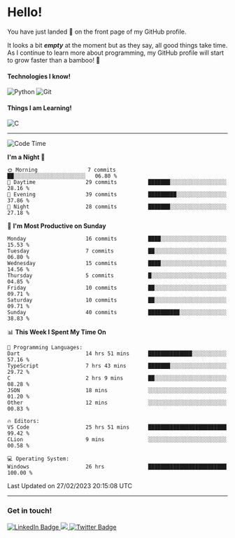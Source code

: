 # Hello!

You have just landed 🛬 on the front page of my GitHub profile.

It looks a bit ***empty*** at the moment but as they say, all good things take time. As I continue to learn more about programming, my GitHub profile will start to grow faster than a bamboo! 🎍 

#### Technologies I know!

![Python](https://img.shields.io/badge/python-3670A0?style=for-the-badge&logo=python&logoColor=ffdd54)
![Git](https://img.shields.io/badge/git-%23F05033.svg?style=for-the-badge&logo=git&logoColor=white)

#### Things I am Learning!

![C](https://img.shields.io/badge/c-%2300599C.svg?style=for-the-badge&logo=c&logoColor=white)

<hr size="2" noshade="0">

<!--START_SECTION:waka-->
![Code Time](http://img.shields.io/badge/Code%20Time-42%20hrs%2038%20mins-blue)

**I'm a Night 🦉** 

```text
🌞 Morning                7 commits           ██░░░░░░░░░░░░░░░░░░░░░░░   06.80 % 
🌆 Daytime                29 commits          ███████░░░░░░░░░░░░░░░░░░   28.16 % 
🌃 Evening                39 commits          █████████░░░░░░░░░░░░░░░░   37.86 % 
🌙 Night                  28 commits          ███████░░░░░░░░░░░░░░░░░░   27.18 % 
```
📅 **I'm Most Productive on Sunday** 

```text
Monday                   16 commits          ████░░░░░░░░░░░░░░░░░░░░░   15.53 % 
Tuesday                  7 commits           ██░░░░░░░░░░░░░░░░░░░░░░░   06.80 % 
Wednesday                15 commits          ████░░░░░░░░░░░░░░░░░░░░░   14.56 % 
Thursday                 5 commits           █░░░░░░░░░░░░░░░░░░░░░░░░   04.85 % 
Friday                   10 commits          ██░░░░░░░░░░░░░░░░░░░░░░░   09.71 % 
Saturday                 10 commits          ██░░░░░░░░░░░░░░░░░░░░░░░   09.71 % 
Sunday                   40 commits          ██████████░░░░░░░░░░░░░░░   38.83 % 
```


📊 **This Week I Spent My Time On** 

```text
💬 Programming Languages: 
Dart                     14 hrs 51 mins      ██████████████░░░░░░░░░░░   57.16 % 
TypeScript               7 hrs 43 mins       ███████░░░░░░░░░░░░░░░░░░   29.72 % 
C                        2 hrs 9 mins        ██░░░░░░░░░░░░░░░░░░░░░░░   08.28 % 
JSON                     18 mins             ░░░░░░░░░░░░░░░░░░░░░░░░░   01.20 % 
Other                    12 mins             ░░░░░░░░░░░░░░░░░░░░░░░░░   00.83 % 

🔥 Editors: 
VS Code                  25 hrs 51 mins      █████████████████████████   99.42 % 
CLion                    9 mins              ░░░░░░░░░░░░░░░░░░░░░░░░░   00.58 % 

💻 Operating System: 
Windows                  26 hrs              █████████████████████████   100.00 % 
```


 Last Updated on 27/02/2023 20:15:08 UTC
<!--END_SECTION:waka-->

<hr size="2" noshade="0">

### Get in touch!

<div id="badges">
  <a href="https://www.linkedin.com/in/amritansh-sharma-7a4251245/">
    <img src="https://img.shields.io/badge/LinkedIn-blue?style=for-the-badge&logo=linkedin&logoColor=white" alt="LinkedIn Badge"/>
  </a>
  <a href="https://www.instagram.com/drowsycoder/">
    <img src="https://img.shields.io/badge/Instagram-%23E4405F.svg?style=for-the-badge&logo=Instagram&logoColor=white"/>
  </a>
  <a href="https://twitter.com/DrowsyCoder">
    <img src="https://img.shields.io/badge/Twitter-blue?style=for-the-badge&logo=twitter&logoColor=white" alt="Twitter Badge"/>
  </a>
</div>
